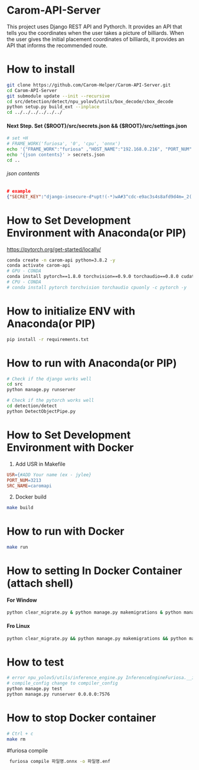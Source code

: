 # Carom-API-Server
This project uses Django REST API and Pythorch. It provides an API that tells you the coordinates when the user takes a picture of billiards. When the user gives the initial placement coordinates of billiards, it provides an API that informs the recommended route.

# How to install
```bash
git clone https://github.com/Carom-Helper/Carom-API-Server.git
cd Carom-API-Server
git submodule update --init --recursive
cd src/detection/detect/npu_yolov5/utils/box_decode/cbox_decode
python setup.py build_ext --inplace
cd ../../../../../../

```
#### Next Step. Set {$ROOT}/src/secrets.json && {$ROOT}/src/settings.json
```bash
# set +H
# FRAME_WORK('furiosa', '0', 'cpu', 'onnx')
echo '{"FRAME_WORK":"furiosa" ,"HOST_NAME":"192.168.0.216", "PORT_NUM":"7576"}' > settings.json
echo '{json contents}' > secrets.json
cd ..
```
###### json contents
```json
# example
{"SECRET_KEY":"django-insecure-d*upt!(-*)wA#3^cdc-e9ac3s4s8afd9d4m=_2(!a+2v&@1avs2s4v="}
```

# How to Set Development Environment with Anaconda(or PIP)
https://pytorch.org/get-started/locally/
```bash
conda create -n carom-api python=3.8.2 -y
conda activate carom-api
# GPU - CONDA
conda install pytorch==1.8.0 torchvision==0.9.0 torchaudio==0.8.0 cudatoolkit=11.1 -c pytorch -c conda-forge -y
# CPU - CONDA
# conda install pytorch torchvision torchaudio cpuonly -c pytorch -y
```

# How to initialize ENV with Anaconda(or PIP)
```bash
pip install -r requirements.txt
```

# How to run with Anaconda(or PIP)
```bash
# Check if the django works well
cd src
python manage.py runserver
```
```bash
# Check if the pytorch works well
cd detection/detect
python DetectObjectPipe.py
```

# How to Set  Development Environment with Docker
1. Add USR in Makefile
```Makefile
USR={#ADD Your name (ex - jylee}
PORT_NUM=3213
SRC_NAME=caromapi
```
2. Docker build
```bash
make build
```

# How to run with Docker
```bash
make run
```

# How to setting In Docker Container (attach shell)
#### For Window
```bash
python clear_migrate.py & python manage.py makemigrations & python manage.py makeviewmigrations & python manage.py migrate & echo import init_setter | python manage.py shell_plus
```
#### Fro Linux
```bash
python clear_migrate.py && python manage.py makemigrations && python manage.py makeviewmigrations && python manage.py migrate && echo "import init_setter" | python manage.py shell_plus
```

# How to test
```bash
# error npu_yolov5/utils/inference_engine.py InferenceEngineFuriosa.__init__
# compile_config change to compiler_config
python manage.py test
python manage.py runserver 0.0.0.0:7576
```

# How to stop Docker container
```bash
# Ctrl + c
make rm
```

#furiosa compile 
```bash
 furiosa compile 파일명.onnx -o 파일명.enf
```
